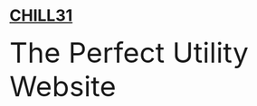 # [CHILL31](https://chill31.github.io)
<span style="font-size: 3.1rem;">The Perfect Utility Website</span>
